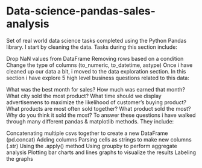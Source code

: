 # Data-science-pandas-sales-analysis
Set of real world data science tasks completed using the Python Pandas library.
I start by cleaning the data. Tasks during this section include:

Drop NaN values from DataFrame
Removing rows based on a condition
Change the type of columns (to_numeric, to_datetime, astype)
Once i have cleaned up our data a bit, i moved to the data exploration section. In this section i have explore 5 high level business questions related to this data:

What was the best month for sales? How much was earned that month?
What city sold the most product?
What time should we display advertisemens to maximize the likelihood of customer’s buying product?
What products are most often sold together?
What product sold the most? Why do you think it sold the most?
To answer these questions i have walked through many different pandas & matplotlib methods. They include:

Concatenating multiple csvs together to create a new DataFrame (pd.concat)
Adding columns
Parsing cells as strings to make new columns (.str)
Using the .apply() method
Using groupby to perform aggregate analysis
Plotting bar charts and lines graphs to visualize the results
Labeling the graphs
